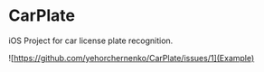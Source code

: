 # CarPlate

iOS Project for car license plate recognition.

![https://github.com/yehorchernenko/CarPlate/issues/1](Example)
